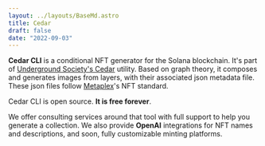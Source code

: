 ```yaml
---
layout: ../layouts/BaseMd.astro
title: Cedar
draft: false
date: "2022-09-03"
---
```

**Cedar CLI** is a conditional NFT generator for the Solana blockchain. It's part of [Underground Society's Cedar](https://cedar.undergroundsociety.xyz) utility.
Based on graph theory, it composes and generates images from layers, with their associated json metadata file. These json files
follow [Metaplex](https://docs.metaplex.com/programs/token-metadata/token-standard)'s NFT standard.

Cedar CLI is open source. **It is free forever**.

We offer consulting services around that tool with full support to help you generate a collection. We also provide **OpenAI** integrations for NFT names and descriptions, and soon, fully customizable minting platforms.